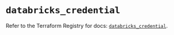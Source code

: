# `databricks_credential`

Refer to the Terraform Registry for docs: [`databricks_credential`](https://registry.terraform.io/providers/databricks/databricks/1.65.1/docs/resources/credential).
